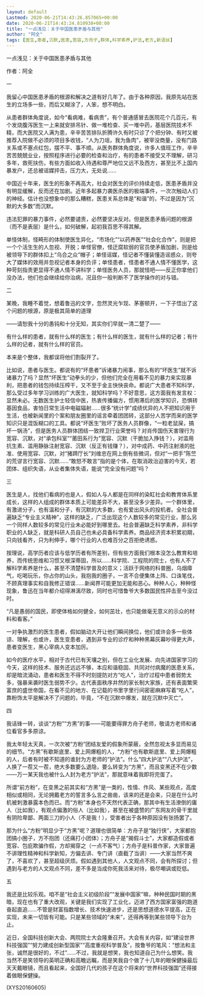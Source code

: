 ```yaml
---
layout: default
Lastmod: 2020-06-21T14:43:26.857065+00:00
date: 2020-06-21T14:43:24.810938+00:00
title: "一点浅见：关于中国医患矛盾与其他"
author: "阿全"
tags: [医生,患者,沉默,医患,宽容,方舟子,群体,科学素养,护法,老方,新语丝]
---
```


一点浅见：关于中国医患矛盾与其他

作者：阿全

一

我留心中国医患矛盾的根源和解决之道有好几年了。由于各种原因，我原先站在医生的立场多一些，而后又糊涂了，人笨，想不明白。

从患者群体角度说，如今“看病难，看病贵”，有个普通感冒去医院花个几百元，有个发烧腹泻医生一上来就安排吊针、做一堆检查、买一堆中药，基层医院技术不精，而大医院又人满为患，辛辛苦苦排队折腾许久有时只诊了个把分钟、有时又被推荐入院做不必须的项目多收钱，“人为刀俎，我为鱼肉”，被宰没商量，没有门路关系或不塞点红包，摆不平、事不顺。从医务群体角度说，许多人值班工作，辛辛苦苦兢兢业业，按照程序进行必要的检查和治疗，有的患者不接受又不理解，研习多年，救死扶伤，有些方面如收入待遇和尊严地位又远不及西方，甚至比不上国内暴发户，还总被谣媒抨击，压力大，无处说……

中国近十年来，医生的形象不再高大，社会对医生的评价持续走低，医患矛盾并没有明显缓解，反而还在加剧。近年多起暴力袭医杀医的极端事件，一次次触动人们的神经。估计也没想象中的那么糟糕，医患关系总体是“和谐”的，不过是因为“沉默的大多数”而沉默。

违法犯罪的暴力事件，必然要谴责，必然要坚决反对。但是医患矛盾问题的根源（而不是表层）是什么，如何破解，起初我百思不得其解。

单怪体制，怪畸形的体制使医生异化，“市场化”“以药养医”“社会化合作”，则是把一个个活生生的人忽视、开脱；单怪官僚，怪迂腐软弱的官员使矛盾加剧，则是给被领导下的群体扣上“乌合之众”帽子；单怪谣媒，怪记者不懂装懂造谣惑众，则夸大了媒体的效用并忽视记者本身的负评；单怪患者，怪患者不通人情不懂医学，这种苛刻指责更显得不通人情不讲科学；单怪医务人员，那就怪吧——反正你拿他们没办法，他们也会继续给你治病，况且你一般判断不了医学操作的对与错。

二

某晚，我睡不着觉，想着鲁迅的文字，忽然灵光乍现、茅塞顿开，一下子悟出了这个问题的根源，原是极其简单的道理

——请恕我十分的愚钝和十分无知，其实你们早就一清二楚了——

有什么样的患者，就有什么样的医生；有什么样的医生，就有什么样的记者；有什么样的记者，就有什么样的官员。

本来是个整体，我都误将他们割裂开了。

比如说，患者与医生。都说有的“坏患者”诉诸暴力闹事，那么有的“坏医生”就不诉诸暴力了吗？显然“坏医生”动拳头的少，但他们完全在用看不见的暴力来实现暴利，把患者的钱包持续压榨干，又不至于金主快快丧命。都说广大患者不知科学，那么受过多年学习训练的广大医生，就知科学吗？不好意思，这方面我有发言权：显然未必。无数医生护士轻信中医，热衷传播偏方，惯用滞后的医学知识，恐惧转基因食品，害怕日常生活中电磁辐射……很多“统计学”成绩优异的人不把知识用于生活，也被新闻里的个案和朋友圈里的谣言牵着团团转，这部分人苦学而来的医学知识只是混饭糊口的工具。都说“坏医生”败坏了医务人员群像，“一粒老鼠屎，搞坏一锅汤”，但是医务人员群体团结一致捍卫行业荣誉吗？对肖传国伤天害理行为宽容、沉默，对“承包科室”“莆田系行为”宽容、沉默（干脆加入挣钱？），对滥用抗生素、滥用静脉注射宽容、沉默（反正有钱赚？），对中成药、中药注射液的批准、使用宽容、沉默，对“猪蹄厅长”刘维忠在网上倒有些微词，但对“一把手”陈竺的荒谬言行宽容、沉默……“敢怒不敢言”指的是个体，在取消政治迫害的今天，若团体、组织失语，从业者集体失语，能说“完全没有问题”吗？

三

医生是人，找他们看病的也是人，假如人与人都是在同样的染缸社会和教育体系里成长，这样的人组成的群体本质上可能差异不大，甚至没多少差异。一个群体里，有激进分子，也有温和分子，有沉默的大多数，也有爱出风头的投机者。全社会普遍缺乏“专业主义精神”，这样的缺乏，广泛出现这个人数较多的常见行业，那么另一个同样人数较多的常见行业未必能好到哪里去。社会普遍缺乏科学素养，非科学职业的人缺乏，就是科研人员自己也未必具备科学素养。商品经济资本积累初期，只向钱看齐，只为利伸手，哪个行业的人也难百分之百拒绝诱惑。

按理说，高学历者应该与低学历者有所差别，但有些方面我们根本没怎么教育和培养，而传统思维和习惯又根深蒂固，所以……科学院、工程院的院士，也有人不了解科学素养是什么，甚至不清楚科学普及的意义；活跃于网络的科普圈，乌烟瘴气，吃喝玩乐，你占你的山头，我抱我的圈子，一言不合便集体上阵、口诛笔伐，不顾真理事实和自我修正错误……新闻界可能更加无能和恶心。种种人心，种种怪现象，鲁迅在当年都介绍得淋漓尽致，同时也可惜鲁爷大多数国民性抨击至今没过时。

“凡是愚弱的国民，即使体格如何健全，如何茁壮，也只能做毫无意义的示众的材料和看客。”

一对争执激烈的医生患者，假如脑动大开让他们瞬间换位，他们或许会多一些体谅、理解，也或许，医生变患者，遇到非专业的诊疗和种种黑幕灰幕吵得更大声，患者变医生，黑心宰病人变本加厉。

如今的医疗水平，相对于古代已有天壤之别，但在工业化发展、向先进国家学习的今天，这样的技术、服务还远远不够，本应和谐稳固、共同对付病魔的医患关系，却是暗流涌动，患者和医生不得不时刻提防对方“吃人”，治疗过程中患者弱势太多，强暴来袭时医生弱势不少。古代表面秩序井然的家长制大家族，还有表面繁荣富庶的盛世帝国，在看不见的地方、在记载的书里字里行间密密麻麻写着“吃人”，靠粉饰太平是解决不了问题的，毕竟，“不在沉默中爆发，就在沉默中灭亡”。

四

我话锋一转，谈谈“方粉”“方黑”的事——可能要得罪方舟子老师，敬请方老师和诸位看官多多原谅。

我太年轻太天真，一次次被“方粉”团结友爱的假象所蒙蔽，全然忽视太多显而易见的细节。“方黑”有歇斯底里、爱上网爆粗的人，“方粉”也有歇斯底里、爱上网爆粗的人，后者有时被不知道的谁封为方老师的“护法”。什么“四大护法”“八大护法”，人换了一茬又一茬，绝大多数要么退隐，要么转变为“方黑”，而且变黑还不在少数——万一某天我也被什么人封为老方“护法”，那就意味着我即将完蛋了。

所谓“前方粉”，在变黑之前其实和“方黑”是一类的，性情、作风、某些观点，高度相似或相同，无论拥戴老方的誓言多么言之凿凿，该来的还是会来，只是在什么时机被刺激暴露本色而已。而“方粉”本身也不天然代表正确，那其中有生活潦倒的庸人（比如我），有观点偏激的俗人（比如我），甚至在被盛赞的广东网友的骨干里就有阴险卑鄙、两面三刀的小人（不是我！），受害者出于各种原因没有张扬罢了。

那为什么“方粉”明显少于“方黑”呢？道理也很简单：方舟子是“独行侠”，大家都抱团搞小圈子，方不抱团（还痛打小团体）；方舟子是“揭假斗士”，大家都造假或者宽容、包庇欺骗作假，方却揭穿之（一点不客气）；方舟子是科普作家，大家普遍不讲理性精神和科学新知，方偏去讲、专门讲（直截了当讲）——大家当然不爽了，不喜欢了，甚至超级厌烦。假如遇到其他人，人文观点不同，会有所探讨；但遇到与老方的人文观点不同，差不多是当成你死我活来对待，极尽嘲讽或贬低。

五

我还是比较乐观。咱不是“社会主义初级阶段”“发展中国家”嘛，种种民国时期的黑暗，现在也有了重大改观，关键是我们实现了工业化，迈进了西方国家富强的跑道奋起直追……不管是财富指数增长、技术快速进步，还是思想道德水平提高，正在实现，未来一切皆有可能。只是某些领域的“未来”，还得再等到某些领导下台为止。

近日，全国科技创新大会、两院院士大会隆重召开。大会有关内容，如“建设世界科技强国”“努力建成创新型国家”“高度重视科学普及”，按鲁爷的笔风：“想法和主张，诚然是很好的，不过”……不过，我就是想笑，我也知道自己为什么想笑。我当然不是笑领导的英明正确和高瞻远瞩，而是笑我自个做了十几年的眼保健操最后天天戴眼镜，而且看起来，全国好几代的孩子在这个将来的“世界科技强国”还得接着做眼保健操。

(XYS20160605)

